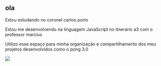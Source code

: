 ## ola 
Estou estudando no coronel carlos porto

Estou me desenvolvendo na linguagem JavaScript no itnerario a3 com o professor marcius

Utilizo esse espaço para minha organização e compartilhamento dos meu projetos desenvolvidos como o pong 3.0 

![](https://media1.tenor.com/m/6HdySNL-OGEAAAAC/peace-out-peace-sign.gif)





<!--
**gousaik/gousaik** is a ✨ _special_ ✨ repository because its `README.md` (this file) appears on your GitHub profile.

Here are some ideas to get you started:

-Meu nome é joão vitor

Estou estudando no coronel carlos porto
Estou me desenvolvendo na linguagem JavaScript no itnerario
Utilizo esse espaço para minha organização e compartilhamento dos meu projetos desenvolvidos
![](https://giphy.com/clips/justin-meme-doge-dogecoin-FlJ76bXyXwgWjOJkeJ)

